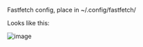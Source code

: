 Fastfetch config, place in ~/.config/fastfetch/

Looks like this:

![image](https://github.com/user-attachments/assets/d43030c5-df1f-4c2e-8430-054be560b4cc)
